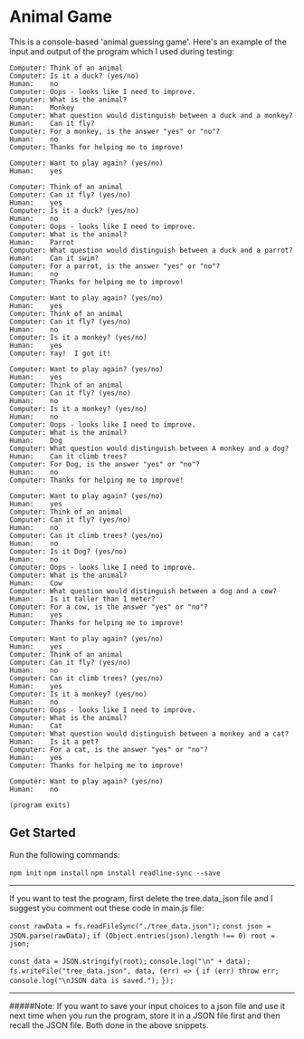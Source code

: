 # Animal Game

This is a console-based 'animal guessing game'. Here's an example of the input and output of the program which I used during testing:

```
Computer: Think of an animal
Computer: Is it a duck? (yes/no)
Human:    no
Computer: Oops - looks like I need to improve.
Computer: What is the animal?
Human:    Monkey
Computer: What question would distinguish between a duck and a monkey?
Human:    Can it fly?
Computer: For a monkey, is the answer "yes" or "no"?
Human:    no
Computer: Thanks for helping me to improve!

Computer: Want to play again? (yes/no)
Human:    yes

Computer: Think of an animal
Computer: Can it fly? (yes/no)
Human:    yes
Computer: Is it a duck? (yes/no)
Human:    no
Computer: Oops - looks like I need to improve.
Computer: What is the animal?
Human:    Parrot
Computer: What question would distinguish between a duck and a parrot?
Human:    Can it swim?
Computer: For a parrot, is the answer "yes" or "no"?
Human:    no
Computer: Thanks for helping me to improve!

Computer: Want to play again? (yes/no)
Human:    yes
Computer: Think of an animal
Computer: Can it fly? (yes/no)
Human:    no
Computer: Is it a monkey? (yes/no)
Human:    yes
Computer: Yay!  I got it!

Computer: Want to play again? (yes/no)
Human:    yes
Computer: Think of an animal
Computer: Can it fly? (yes/no)
Human:    no
Computer: Is it a monkey? (yes/no)
Human:    no
Computer: Oops - looks like I need to improve.
Computer: What is the animal?
Human:    Dog
Computer: What question would distinguish between A monkey and a dog?
Human:    Can it climb trees?
Computer: For Dog, is the answer "yes" or "no"?
Human:    no
Computer: Thanks for helping me to improve!

Computer: Want to play again? (yes/no)
Human:    yes
Computer: Think of an animal
Computer: Can it fly? (yes/no)
Human:    no
Computer: Can it climb trees? (yes/no)
Human:    no
Computer: Is it Dog? (yes/no)
Human:    no
Computer: Oops - looks like I need to improve.
Computer: What is the animal?
Human:    Cow
Computer: What question would distinguish between a dog and a cow?
Human:    Is it taller than 1 meter?
Computer: For a cow, is the answer "yes" or "no"?
Human:    yes
Computer: Thanks for helping me to improve!

Computer: Want to play again? (yes/no)
Human:    yes
Computer: Think of an animal
Computer: Can it fly? (yes/no)
Human:    no
Computer: Can it climb trees? (yes/no)
Human:    yes
Computer: Is it a monkey? (yes/no)
Human:    no
Computer: Oops - looks like I need to improve.
Computer: What is the animal?
Human:    Cat
Computer: What question would distinguish between a monkey and a cat?
Human:    Is it a pet?
Computer: For a cat, is the answer "yes" or "no"?
Human:    yes
Computer: Thanks for helping me to improve!

Computer: Want to play again? (yes/no)
Human:    no

(program exits)
```

## Get Started

Run the following commands:

`npm init`
`npm install`
`npm install readline-sync --save`

<hr>
If you want to test the program, first delete the tree.data_json file and I suggest you comment out these code in main.js file:

`const rawData = fs.readFileSync("./tree_data.json");`
`const json = JSON.parse(rawData);`
`if (Object.entries(json).length !== 0) root = json;`

`const data = JSON.stringify(root);`
`console.log("\n" + data);`
`fs.writeFile("tree_data.json", data, (err) => {`
`if (err) throw err;`
`console.log("\nJSON data is saved.");`
`});`

<hr>
#####Note:
If you want to save your input choices to a json file and use it next time when you run the program, store it in a JSON file first and then recall the JSON file.
Both done in the above snippets.
